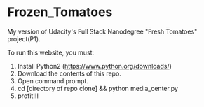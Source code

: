 # Frozen_Tomatoes
My version of Udacity's Full Stack Nanodegree "Fresh Tomatoes" project(P1).

To run this website, you must:
  1. Install Python2 (https://www.python.org/downloads/)
  2. Download the contents of this repo.
  2. Open command prompt.
  3. cd [directory of repo clone] && python media_center.py
  4. profit!!!

